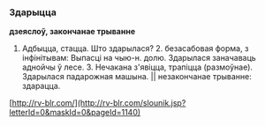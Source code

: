 ### Здарыцца
**дзеяслоў, закончанае трыванне**

1. Адбыцца, стацца. Што здарылася? 2. безасабовая форма, з інфінітывам: Выпасці на чыю-н. долю. Здарылася заначаваць аднойчы ў лесе. 3. Нечакана з'явіцца, трапіцца (размоўнае). Здарылася падарожная машына. || незакончанае трыванне: здарацца.

<a rel="author">[http://rv-blr.com/](http://rv-blr.com/slounik.jsp?letterId=0&maskId=0&pageId=1140)</a>

